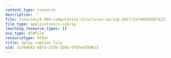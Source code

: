 ```yaml
---
content_type: resource
description: ''
file: /courses/6-004-computation-structures-spring-2017/2a744b62687a233b2b0a9f87ed309623_B7F6vh_plHw.srt
file_type: application/x-subrip
learning_resource_types: []
ocw_type: OCWFile
resourcetype: Other
title: 3play caption file
uid: 2a744b62-687a-233b-2b0a-9f87ed309623
---
```

